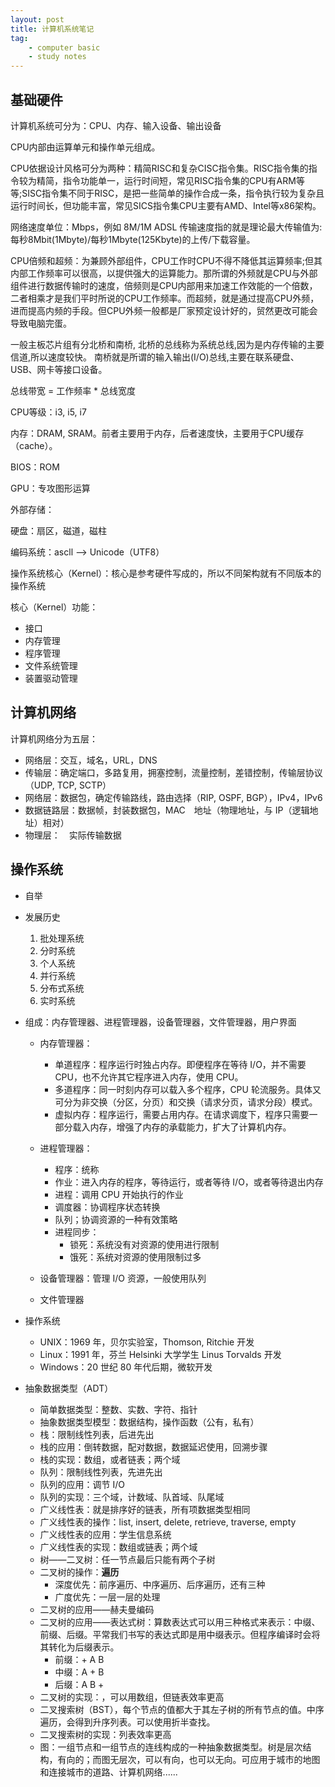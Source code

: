 ```yaml
---
layout: post
title: 计算机系统笔记
tag:
    - computer basic
    - study notes
---
```


## 基础硬件

计算机系统可分为：CPU、内存、输入设备、输出设备

CPU内部由运算单元和操作单元组成。

CPU依据设计风格可分为两种：精简RISC和复杂CISC指令集。RISC指令集的指令较为精简，指令功能单一，运行时间短，常见RISC指令集的CPU有ARM等等;SISC指令集不同于RISC，是把一些简单的操作合成一条，指令执行较为复杂且运行时间长，但功能丰富，常见SICS指令集CPU主要有AMD、Intel等x86架构。

网络速度单位：Mbps，例如 8M/1M ADSL 传输速度指的就是理论最大传输值为:每秒8Mbit(1Mbyte)/每秒1Mbyte(125Kbyte)的上传/下载容量。

CPU倍频和超频：为兼顾外部组件，CPU工作时CPU不得不降低其运算频率;但其内部工作频率可以很高，以提供强大的运算能力。那所谓的外频就是CPU与外部组件进行数据传输时的速度，倍频则是CPU内部用来加速工作效能的一个倍数，二者相乘才是我们平时所说的CPU工作频率。而超频，就是通过提高CPU外频，进而提高内频的手段。但CPU外频一般都是厂家预定设计好的，贸然更改可能会导致电脑完蛋。

一般主板芯片组有分北桥和南桥, 北桥的总线称为系统总线,因为是内存传输的主要信道,所以速度较快。 南桥就是所谓的输入输出(I/O)总线,主要在联系硬盘、USB、网卡等接口设备。

总线带宽 = 工作频率 * 总线宽度

CPU等级：i3, i5, i7

内存：DRAM, SRAM。前者主要用于内存，后者速度快，主要用于CPU缓存（cache）。

BIOS：ROM

GPU：专攻图形运算

外部存储：

硬盘：扇区，磁道，磁柱

编码系统：ascll ——> Unicode（UTF8）

操作系统核心（Kernel）：核心是参考硬件写成的，所以不同架构就有不同版本的操作系统

核心（Kernel）功能：

+	接口
+	内存管理
+	程序管理
+	文件系统管理
+	装置驱动管理

## 计算机网络

计算机网络分为五层：

+	网络层：交互，域名，URL，DNS
+	传输层：确定端口，多路复用，拥塞控制，流量控制，差错控制，传输层协议（UDP, TCP, SCTP）
+	网络层：数据包，确定传输路线，路由选择（RIP, OSPF, BGP），IPv4，IPv6
+	数据链路层：数据帧，封装数据包，MAC　地址（物理地址，与 IP（逻辑地址）相对）
+	物理层：　实际传输数据

## 操作系统

+	自举

+	发展历史

	1. 批处理系统
	2. 分时系统
	3. 个人系统
	4. 并行系统
	5. 分布式系统
	6. 实时系统

+	组成：内存管理器、进程管理器，设备管理器，文件管理器，用户界面

	+	内存管理器：

		+	单道程序：程序运行时独占内存。即便程序在等待 I/O，并不需要 CPU，也不允许其它程序进入内存，使用 CPU。
		+	多道程序：同一时刻内存可以载入多个程序，CPU 轮流服务。具体又可分为非交换（分区，分页）和交换（请求分页，请求分段）模式。
		+	虚拟内存：程序运行，需要占用内存。在请求调度下，程序只需要一部分载入内存，增强了内存的承载能力，扩大了计算机内存。

	+	进程管理器：
		+	程序：统称
		+	作业：进入内存的程序，等待运行，或者等待 I/O，或者等待退出内存
		+	进程：调用 CPU 开始执行的作业
		+	调度器：协调程序状态转换
		+	队列；协调资源的一种有效策略
		+	进程同步：
			+	锁死：系统没有对资源的使用进行限制
			+	饿死：系统对资源的使用限制过多

	+	设备管理器：管理 I/O 资源，一般使用队列

	+	文件管理器

+	操作系统

	+	UNIX：1969 年，贝尔实验室，Thomson, Ritchie 开发
	+	Linux：1991 年，芬兰 Helsinki 大学学生 Linus Torvalds 开发
	+	Windows：20 世纪 80 年代后期，微软开发

+	抽象数据类型（ADT）
	+	简单数据类型：整数、实数、字符、指针
	+	抽象数据类型模型：数据结构，操作函数（公有，私有）
	+	栈：限制线性列表，后进先出
	+	栈的应用：倒转数据，配对数据，数据延迟使用，回溯步骤
	+	栈的实现：数组，或者链表；两个域
	+	队列：限制线性列表，先进先出
	+	队列的应用：调节 I/O
	+	队列的实现：三个域，计数域、队首域、队尾域
	+	广义线性表：就是排序好的链表，所有项数据类型相同
	+	广义线性表的操作：list, insert, delete, retrieve, traverse, empty
	+	广义线性表的应用：学生信息系统
	+	广义线性表的实现：数组或链表；两个域
	+	树——二叉树：任一节点最后只能有两个子树
	+	二叉树的操作：**遍历**
		+	深度优先：前序遍历、中序遍历、后序遍历，还有三种
		+	广度优先：一层一层的处理
	+	二叉树的应用——赫夫曼编码
	+	二叉树的应用——表达式树：算数表达式可以用三种格式来表示：中缀、前缀、后缀。平常我们书写的表达式即是用中缀表示。但程序编译时会将其转化为后缀表示。
		+	前缀：+ A B
		+	中缀：A + B
		+	后缀：A B +
	+	二叉树的实现：，可以用数组，但链表效率更高
	+	二叉搜索树（BST），每个节点的值都大于其左子树的所有节点的值。中序遍历，会得到升序列表。可以使用折半查找。
	+	二叉搜索树的实现：列表效率更高
	+	图：一组节点和一组节点的连线构成的一种抽象数据类型。树是层次结构，有向的；而图无层次，可以有向，也可以无向。可应用于城市的地图和连接城市的道路、计算机网络......